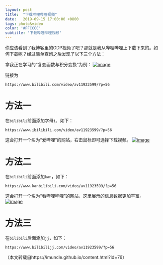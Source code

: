 ```yaml
---
layout: post
title:  "下载哔哩哔哩视频"
date:   2019-09-15 17:00:00 +0800
tags: photo&video
color: '#FFCCCC'
subtitle: '下载哔哩哔哩视频'
---
```

你应该看到了我博客里的GDP视频了吧？那就是我从哔哩哔哩上下载下来的。如何下载呢？经过简单查询之后发现了以下三个方法：

拿我正在学习的“复变函数与积分变换”为例：
[![image](https://user-images.githubusercontent.com/35989223/62871879-da5ae700-bd4e-11e9-9629-88bafd6d56e6.png)](https://user-images.githubusercontent.com/35989223/62871879-da5ae700-bd4e-11e9-9629-88bafd6d56e6.png)

链接为

```
https://www.bilibili.com/video/av11923599/?p=56
```

# 方法一

在`bilibili`前面添加字母`i`，如下：

```
https://www.ibilibili.com/video/av11923599/?p=56
```

这会打开一个名为“爱哔哩”的网站，右击鼠标即可选择下载视频。
[![image](https://user-images.githubusercontent.com/35989223/62872088-4dfcf400-bd4f-11e9-9c91-29228511ccf4.png)](https://user-images.githubusercontent.com/35989223/62872088-4dfcf400-bd4f-11e9-9c91-29228511ccf4.png)

# 方法二

在`bilibili`前面添加`kan`，如下：

```
https://www.kanbilibili.com/video/av11923599/?p=56
```

这会打开一个名为“看哔哩哔哩”的网站，这里展示的信息数据更加丰富。
[![image](https://user-images.githubusercontent.com/35989223/62872177-7d136580-bd4f-11e9-9c9e-220f4e0ad4d7.png)](https://user-images.githubusercontent.com/35989223/62872177-7d136580-bd4f-11e9-9c9e-220f4e0ad4d7.png)

# 方法三

在`bilibili`后面添加`jj`，如下：

```
https://www.bilibilijj.com/video/av11923599/?p=56
```

（本文转载自https://imuncle.github.io/content.html?id=76）